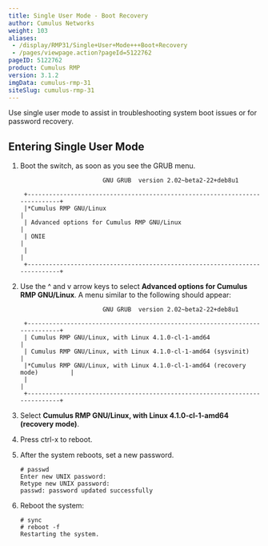 ```yaml
---
title: Single User Mode - Boot Recovery
author: Cumulus Networks
weight: 103
aliases:
 - /display/RMP31/Single+User+Mode+++Boot+Recovery
 - /pages/viewpage.action?pageId=5122762
pageID: 5122762
product: Cumulus RMP
version: 3.1.2
imgData: cumulus-rmp-31
siteSlug: cumulus-rmp-31
---
```

Use single user mode to assist in troubleshooting system boot issues or
for password recovery.

## Entering Single User Mode</span>

1.  Boot the switch, as soon as you see the GRUB menu.
    
    ``` 
                           GNU GRUB  version 2.02~beta2-22+deb8u1
     
     +----------------------------------------------------------------------------+
     |*Cumulus RMP GNU/Linux                                                      | 
     | Advanced options for Cumulus RMP GNU/Linux                                 |
     | ONIE                                                                       |
     |                                                                            |
     +----------------------------------------------------------------------------+     
    ```

2.  Use the ^ and v arrow keys to select **Advanced options for Cumulus
    RMP GNU/Linux**. A menu similar to the following should appear:
    
    ``` 
                           GNU GRUB  version 2.02~beta2-22+deb8u1
     
     +----------------------------------------------------------------------------+
     | Cumulus RMP GNU/Linux, with Linux 4.1.0-cl-1-amd64                         | 
     | Cumulus RMP GNU/Linux, with Linux 4.1.0-cl-1-amd64 (sysvinit)              |
     |*Cumulus RMP GNU/Linux, with Linux 4.1.0-cl-1-amd64 (recovery mode)         |
     |                                                                            |
     +----------------------------------------------------------------------------+    
    ```

3.  Select **Cumulus RMP GNU/Linux, with Linux 4.1.0-cl-1-amd64
    (recovery mode)**.

4.  Press ctrl-x to reboot.

5.  After the system reboots, set a new password.
    
        # passwd
        Enter new UNIX password: 
        Retype new UNIX password: 
        passwd: password updated successfully

6.  Reboot the system:
    
        # sync
        # reboot -f
        Restarting the system.

